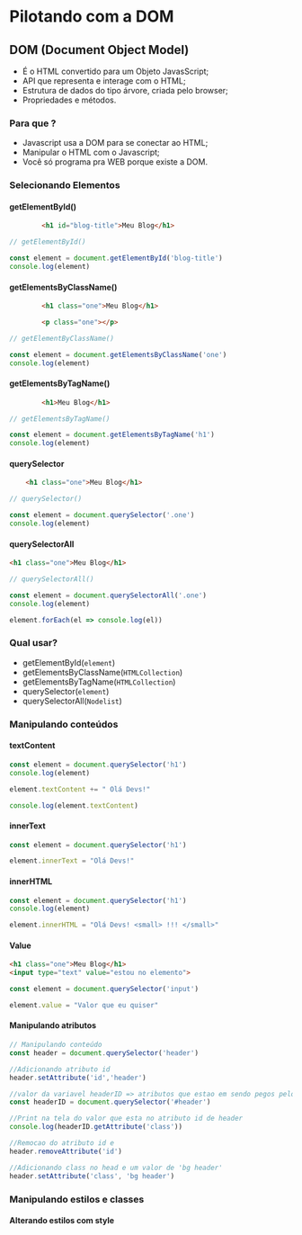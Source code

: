 # Pilotando com a DOM

## DOM (Document Object Model)

* É o HTML convertido para um Objeto JavasScript;
* API que representa e interage com o HTML;
* Estrutura de dados do tipo árvore, criada pelo browser;
* Propriedades e métodos.

### Para que ?
* Javascript usa a DOM para se conectar ao HTML;
* Manipular o HTML com o Javascript;
* Você só programa pra WEB porque existe a DOM.

### Selecionando Elementos

#### getElementById()

```html 
        <h1 id="blog-title">Meu Blog</h1> 
```
```javascript
// getElementById()

const element = document.getElementById('blog-title')
console.log(element)
```

#### getElementsByClassName()

```html
        <h1 class="one">Meu Blog</h1>

        <p class="one"></p>
```
```javascript
// getElementByClassName()

const element = document.getElementsByClassName('one')
console.log(element)
```

#### getElementsByTagName()
```html
        <h1>Meu Blog</h1>
```

```javascript
// getElementsByTagName()

const element = document.getElementsByTagName('h1')
console.log(element)
```

#### querySelector
```html
    <h1 class="one">Meu Blog</h1>
```

```javascript
// querySelector()

const element = document.querySelector('.one')
console.log(element)
```

#### querySelectorAll
```html
<h1 class="one">Meu Blog</h1>
```

```javascript
// querySelectorAll()

const element = document.querySelectorAll('.one')
console.log(element)

element.forEach(el => console.log(el))
```

### Qual usar?

- getElementById(`element`)
- getElementsByClassName(`HTMLCollection`)
- getElementsByTagName(`HTMLCollection`)
- querySelector(`element`)
- querySelectorAll(`Nodelist`)

### Manipulando conteúdos

#### textContent

```javascript
const element = document.querySelector('h1')
console.log(element)

element.textContent += " Olá Devs!"

console.log(element.textContent)
```

#### innerText

```javascript
const element = document.querySelector('h1')

element.innerText = "Olá Devs!"
```

#### innerHTML

```javascript
const element = document.querySelector('h1')
console.log(element)

element.innerHTML = "Olá Devs! <small> !!! </small>"
```

#### Value
```html
<h1 class="one">Meu Blog</h1>
<input type="text" value="estou no elemento">
```
```javascript
const element = document.querySelector('input')

element.value = "Valor que eu quiser"
```

#### Manipulando atributos

```javascript
// Manipulando conteúdo
const header = document.querySelector('header')

//Adicionando atributo id
header.setAttribute('id','header')

//valor da variavel headerID => atributos que estao em sendo pegos pelo querySelector atraves do seletor #header.
const headerID = document.querySelector('#header')

//Print na tela do valor que esta no atributo id de header
console.log(headerID.getAttribute('class'))

//Remocao do atributo id e
header.removeAttribute('id')

//Adicionando class no head e um valor de 'bg header'
header.setAttribute('class', 'bg header')
```
### Manipulando estilos e classes 

#### Alterando estilos com style

